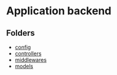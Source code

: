 #  Application backend
## Folders
- [config](./src/config/config.md)
- [controllers](./src/controllers/controllers.md)
- [middlewares](./src/middlewares/middleware.md)
- [models](./src/models/models.md)
